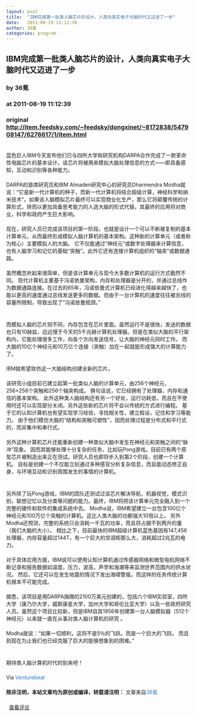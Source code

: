 ```yaml
---
layout: post
title:  "IBM完成第一批类人脑芯片的设计，人类向真实电子大脑时代又迈进了一步"
date:   2011-08-19 11:12:39
author: 36氪
categories: program
---
```


## IBM完成第一批类人脑芯片的设计，人类向真实电子大脑时代又迈进了一步
### by 36氪
### at 2011-08-19 11:12:39
### original <http://item.feedsky.com/~feedsky/dongxinet/~8172838/547908147/6276617/1/item.html>

<span style="color:#333333;font-family:&#39;microsoft yahei&#39;,tahoma,arial,helvetica,sans-serif;line-height:normal"><p style="margin-top:0px;margin-right:0px;margin-bottom:20px;margin-left:0px;padding-top:0px;padding-right:0px;padding-bottom:0px;padding-left:0px;border-top-width:0px;border-right-width:0px;border-bottom-width:0px;border-left-width:0px;border-style:initial;border-color:initial;font-size:14px;vertical-align:baseline;line-height:20px"><img src="http://www.36kr.com/wp-content/uploads/2011/08/ibm-brain-21.jpg" alt="" style="margin-top:0px;margin-right:0px;margin-bottom:0px;margin-left:0px;padding-top:0px;padding-right:0px;padding-bottom:0px;padding-left:0px;border-top-width:0px;border-right-width:0px;border-bottom-width:0px;border-left-width:0px;border-style:initial;border-color:initial;font-size:14px;vertical-align:baseline;border-top-style:none;border-right-style:none;border-bottom-style:none;border-left-style:none;border-width:initial;border-color:initial;background-image:initial;background-color:#ffffff;max-width:650px;height:auto;background-repeat:initial initial"></p>
<p style="margin-top:0px;margin-right:0px;margin-bottom:20px;margin-left:0px;padding-top:0px;padding-right:0px;padding-bottom:0px;padding-left:0px;border-top-width:0px;border-right-width:0px;border-bottom-width:0px;border-left-width:0px;border-style:initial;border-color:initial;font-size:14px;vertical-align:baseline;line-height:20px">蓝色巨人IBM今天宣布他们已与四所大学和研究机构DARPA合作完成了一款革命性电脑芯片的基本设计，该芯片将被用来模拟大脑处理信息的方式——即具备感知，互动和识别等各种能力。</p>
<p style="margin-top:0px;margin-right:0px;margin-bottom:20px;margin-left:0px;padding-top:0px;padding-right:0px;padding-bottom:0px;padding-left:0px;border-top-width:0px;border-right-width:0px;border-bottom-width:0px;border-left-width:0px;border-style:initial;border-color:initial;font-size:14px;vertical-align:baseline;line-height:20px">DARPA的首席研究员和IBM Almaden研究中心的研究员Dharmendra Modha就说：“它是新一代计算机的种子，而新一代计算机将结合超级计算，神经科学和纳米技术”。如果该人脑模拟芯片最终可以实现商业化生产，那么它将颠覆传统的计算形式，转而以更加具备思考能力的人造大脑的形式代替。其最终的应用将对商业，科学和政府产生巨大影响。</p>
<p style="margin-top:0px;margin-right:0px;margin-bottom:20px;margin-left:0px;padding-top:0px;padding-right:0px;padding-bottom:0px;padding-left:0px;border-top-width:0px;border-right-width:0px;border-bottom-width:0px;border-left-width:0px;border-style:initial;border-color:initial;font-size:14px;vertical-align:baseline;line-height:20px">现在，研究人员已完成该项目的第一阶段，也就是设计一个可以不断被复制的基本计算单元，从而最终形成模拟人脑计算机的基本架构。这种新的计算单元（或者称为核心）主要模拟人的大脑。 它不仅能通过“神经元”或数字处理器来计算信息，也有人脑学习和记忆的基础“突触”。此外它还有连接计算机组织的“轴突”或数据通路。</p>
<p style="margin-top:0px;margin-right:0px;margin-bottom:20px;margin-left:0px;padding-top:0px;padding-right:0px;padding-bottom:0px;padding-left:0px;border-top-width:0px;border-right-width:0px;border-bottom-width:0px;border-left-width:0px;border-style:initial;border-color:initial;font-size:14px;vertical-align:baseline;line-height:20px">虽然概念听起来很简单，但是该计算单元与现今大多数计算机的运行方式截然不同。 现代计算机主要基于冯诺依曼架构，内存和处理器是分开的，并通过总线作为数据通路连接。在过去的65年，冯诺依曼式计算机已经进化得越来越快了，也能以更高的速度通过总线发送更多的数据。但由于一台计算机的速度往往被总线的容量所限制，导致出现了“冯诺依曼瓶颈。”</p>
<p style="margin-top:0px;margin-right:0px;margin-bottom:20px;margin-left:0px;padding-top:0px;padding-right:0px;padding-bottom:0px;padding-left:0px;border-top-width:0px;border-right-width:0px;border-bottom-width:0px;border-left-width:0px;border-style:initial;border-color:initial;font-size:14px;vertical-align:baseline;line-height:20px"><img src="http://www.36kr.com/wp-content/uploads/2011/08/ibm-brain-11.jpg" alt="" style="margin-top:0px;margin-right:0px;margin-bottom:0px;margin-left:0px;padding-top:0px;padding-right:0px;padding-bottom:0px;padding-left:0px;border-top-width:0px;border-right-width:0px;border-bottom-width:0px;border-left-width:0px;border-style:initial;border-color:initial;font-size:14px;vertical-align:baseline;border-top-style:none;border-right-style:none;border-bottom-style:none;border-left-style:none;border-width:initial;border-color:initial;background-image:initial;background-color:#ffffff;max-width:650px;height:auto;background-repeat:initial initial"></p>
<p style="margin-top:0px;margin-right:0px;margin-bottom:20px;margin-left:0px;padding-top:0px;padding-right:0px;padding-bottom:0px;padding-left:0px;border-top-width:0px;border-right-width:0px;border-bottom-width:0px;border-left-width:0px;border-style:initial;border-color:initial;font-size:14px;vertical-align:baseline;line-height:20px">而模拟人脑的芯片则不同，内存包含在芯片里面。虽然运行不是很快，发送的数据也只有10赫兹，远远慢于今天的5千兆赫计算机处理器。但是在类似大脑的平行架构内，它能处理很多工作，向各个方向发送信号，让大脑的神经元同时工作。 而大脑的10亿个神经元和10万亿个连接（突触）加在一起就能形成强大的计算能力了。</p>
<p style="margin-top:0px;margin-right:0px;margin-bottom:20px;margin-left:0px;padding-top:0px;padding-right:0px;padding-bottom:0px;padding-left:0px;border-top-width:0px;border-right-width:0px;border-bottom-width:0px;border-left-width:0px;border-style:initial;border-color:initial;font-size:14px;vertical-align:baseline;line-height:20px">IBM就希望效仿这一大脑结构创建全新的芯片。</p>
<p style="margin-top:0px;margin-right:0px;margin-bottom:20px;margin-left:0px;padding-top:0px;padding-right:0px;padding-bottom:0px;padding-left:0px;border-top-width:0px;border-right-width:0px;border-bottom-width:0px;border-left-width:0px;border-style:initial;border-color:initial;font-size:14px;vertical-align:baseline;line-height:20px">该研究小组目前已建立起第一批类似人脑的计算单元，由256个神经元，256×256个突触和256个轴突构成。 换句话说，它已经拥有了处理器，内存和通信的基本架构。 此外这种类人脑结构还有另一个好处，运行功耗低，而且在不使用时还可以实现部分关闭。另外这些新的芯片将不会以传统的方式进行编程。 基于它的认知计算机也有望实现学习经验，寻找相关性，建立假设，记住和学习等能力。 由于他们模仿大脑的“结构和突触可塑性”，因而处理过程是分布式和平行式的，而非集中和串行式。</p>
<p style="margin-top:0px;margin-right:0px;margin-bottom:20px;margin-left:0px;padding-top:0px;padding-right:0px;padding-bottom:0px;padding-left:0px;border-top-width:0px;border-right-width:0px;border-bottom-width:0px;border-left-width:0px;border-style:initial;border-color:initial;font-size:14px;vertical-align:baseline;line-height:20px">另外这种计算机芯片还能重新创建一种类似大脑中发生在神经元和突触之间的“脉冲”现象。 因而其能够处理十分复杂的任务，比如玩Pong游戏。目前已有两个原型芯片被制造出来正在测试。研究人员也即将步入到第2个阶段，创建一个计算机。 目标是创建一个不仅能立刻通过多种感官分析复杂信息，而且能动态修正自身，与环境互动和识别周围发生的事情的计算机。</p>
<p style="margin-top:0px;margin-right:0px;margin-bottom:20px;margin-left:0px;padding-top:0px;padding-right:0px;padding-bottom:0px;padding-left:0px;border-top-width:0px;border-right-width:0px;border-bottom-width:0px;border-left-width:0px;border-style:initial;border-color:initial;font-size:14px;vertical-align:baseline;line-height:20px"><img src="http://www.36kr.com/wp-content/uploads/2011/08/watson-2-0131.jpg" alt="" style="margin-top:0px;margin-right:0px;margin-bottom:0px;margin-left:0px;padding-top:0px;padding-right:0px;padding-bottom:0px;padding-left:0px;border-top-width:0px;border-right-width:0px;border-bottom-width:0px;border-left-width:0px;border-style:initial;border-color:initial;font-size:14px;vertical-align:baseline;border-top-style:none;border-right-style:none;border-bottom-style:none;border-left-style:none;border-width:initial;border-color:initial;background-image:initial;background-color:#ffffff;max-width:650px;height:auto;background-repeat:initial initial"></p>
<p style="margin-top:0px;margin-right:0px;margin-bottom:20px;margin-left:0px;padding-top:0px;padding-right:0px;padding-bottom:0px;padding-left:0px;border-top-width:0px;border-right-width:0px;border-bottom-width:0px;border-left-width:0px;border-style:initial;border-color:initial;font-size:14px;vertical-align:baseline;line-height:20px">另外除了玩Pong游戏，IBM的团队还测试过该芯片解决导航，机器视觉，模式识别，联想记忆以及分类等问题的能力。最终，IBM将把该计算单元完全融入到一个完整的硬件和软件的集成系统中去。 Modha说，IBM希望建立一台包含100亿个神经元和100万亿个突触的计算机。这比人类大脑的功都强大10倍以上。 另外Modha还预测，完整的系统只会消耗一千瓦的功率，而且将占据不到两升的量（我们大脑的大小）。 相比之下，目前最快的IBM超级计算机蓝色基因有147,456处理器，内存容量超过144T，有一个巨大的空调柜那么大，消耗超过2兆瓦的电力。</p>
<p style="margin-top:0px;margin-right:0px;margin-bottom:20px;margin-left:0px;padding-top:0px;padding-right:0px;padding-bottom:0px;padding-left:0px;border-top-width:0px;border-right-width:0px;border-bottom-width:0px;border-left-width:0px;border-style:initial;border-color:initial;font-size:14px;vertical-align:baseline;line-height:20px">对于具体应用方面，IBM说可以使用认知计算机通过传感器网络和微型电机网络不断记录和报告数据如温度，压力，波高，声学和海潮等来监测世界范围内的供水状况。 然后，它还可以在发生地震的情况下发出海啸警报。而这样的任务传统计算机根本不可能完成。</p>
<p style="margin-top:0px;margin-right:0px;margin-bottom:20px;margin-left:0px;padding-top:0px;padding-right:0px;padding-bottom:0px;padding-left:0px;border-top-width:0px;border-right-width:0px;border-bottom-width:0px;border-left-width:0px;border-style:initial;border-color:initial;font-size:14px;vertical-align:baseline;line-height:20px">据悉，该项目是用DARPA捐赠的2100万美元创建的，包括六个IBM实验室，四所大学（康乃尔大学，威斯康星大学，加州大学和哥伦比亚大学）以及一些政府研究人员。虽然这个项目比较新，但是IBM自其1956年创建第一台人脑模拟器（512个神经元）以来就一直在从事对类人脑计算机的研究 。</p>
<p style="margin-top:0px;margin-right:0px;margin-bottom:20px;margin-left:0px;padding-top:0px;padding-right:0px;padding-bottom:0px;padding-left:0px;border-top-width:0px;border-right-width:0px;border-bottom-width:0px;border-left-width:0px;border-style:initial;border-color:initial;font-size:14px;vertical-align:baseline;line-height:20px">Modha就说：“如果一切顺利，这将不是5％的飞跃。而是一个巨大的飞跃。 而且到现在为止我们也已经克服了巨大的能够想象到的困难。”</p>
<p style="margin-top:0px;margin-right:0px;margin-bottom:20px;margin-left:0px;padding-top:0px;padding-right:0px;padding-bottom:0px;padding-left:0px;border-top-width:0px;border-right-width:0px;border-bottom-width:0px;border-left-width:0px;border-style:initial;border-color:initial;font-size:14px;vertical-align:baseline;line-height:20px"><img src="http://www.36kr.com/wp-content/uploads/2011/08/ibm-brain-31.jpg" alt="" style="margin-top:0px;margin-right:0px;margin-bottom:0px;margin-left:0px;padding-top:0px;padding-right:0px;padding-bottom:0px;padding-left:0px;border-top-width:0px;border-right-width:0px;border-bottom-width:0px;border-left-width:0px;border-style:initial;border-color:initial;font-size:14px;vertical-align:baseline;border-top-style:none;border-right-style:none;border-bottom-style:none;border-left-style:none;border-width:initial;border-color:initial;background-image:initial;background-color:#ffffff;max-width:650px;height:auto;background-repeat:initial initial"></p>
<p style="margin-top:0px;margin-right:0px;margin-bottom:20px;margin-left:0px;padding-top:0px;padding-right:0px;padding-bottom:0px;padding-left:0px;border-top-width:0px;border-right-width:0px;border-bottom-width:0px;border-left-width:0px;border-style:initial;border-color:initial;font-size:14px;vertical-align:baseline;line-height:20px">期待类人脑计算机时代的到来吧！</p>
<p style="margin-top:0px;margin-right:0px;margin-bottom:20px;margin-left:0px;padding-top:0px;padding-right:0px;padding-bottom:0px;padding-left:0px;border-top-width:0px;border-right-width:0px;border-bottom-width:0px;border-left-width:0px;border-style:initial;border-color:initial;font-size:14px;vertical-align:baseline;line-height:20px">Via <a href="http://venturebeat.com/2011/08/17/ibm-cognitive-computing-chips/" style="margin-top:0px;margin-right:0px;margin-bottom:0px;margin-left:0px;padding-top:0px;padding-right:0px;padding-bottom:0px;padding-left:0px;border-top-width:0px;border-right-width:0px;border-bottom-width:0px;border-left-width:0px;border-style:initial;border-color:initial;font-size:14px;vertical-align:baseline;color:#2179d1;text-decoration:none;outline-style:none;outline-width:initial;outline-color:initial">Venturebeat</a></p>
<div style="margin-top:0px;margin-right:0px;margin-bottom:0px;margin-left:0px;padding-top:0px;padding-right:0px;padding-bottom:0px;padding-left:0px;border-top-width:0px;border-right-width:0px;border-bottom-width:0px;border-left-width:0px;border-style:initial;border-color:initial;font-size:14px;vertical-align:baseline"></div>
<div style="margin-top:15px;margin-right:0px;margin-bottom:0px;margin-left:0px;padding-top:0px;padding-right:0px;padding-bottom:0px;padding-left:0px;border-top-width:0px;border-right-width:0px;border-bottom-width:0px;border-left-width:0px;border-style:initial;border-color:initial;font-size:14px;vertical-align:baseline"><p style="margin-top:0px;margin-right:0px;margin-bottom:20px;margin-left:0px;padding-top:0px;padding-right:0px;padding-bottom:0px;padding-left:0px;border-top-width:0px;border-right-width:0px;border-bottom-width:0px;border-left-width:0px;border-style:initial;border-color:initial;font-size:14px;vertical-align:baseline;line-height:20px"><strong style="margin-top:0px;margin-right:0px;margin-bottom:0px;margin-left:0px;padding-top:0px;padding-right:0px;padding-bottom:0px;padding-left:0px;border-top-width:0px;border-right-width:0px;border-bottom-width:0px;border-left-width:0px;border-style:initial;border-color:initial;font-size:14px;vertical-align:baseline">除非注明，本站文章均为原创或编译，转载请注明：</strong> 文章来自<a href="http://www.36kr.com/p/41042.html" style="margin-top:0px;margin-right:0px;margin-bottom:0px;margin-left:0px;padding-top:0px;padding-right:0px;padding-bottom:0px;padding-left:0px;border-top-width:0px;border-right-width:0px;border-bottom-width:0px;border-left-width:0px;border-style:initial;border-color:initial;font-size:14px;vertical-align:baseline;color:#2179d1;text-decoration:none;outline-style:none;outline-width:initial;outline-color:initial">36氪</a></p>
</div>
</span>  <a href="http://dongxi.net/b10hx#bshare_buttons">查看评论</a><img src="http://www1.feedsky.com/t1/547908147/dongxinet/feedsky/s.gif?r=http://item.feedsky.com/~feedsky/dongxinet/~8172838/547908147/6276617/1/item.html" border="0" height="0" width="0">